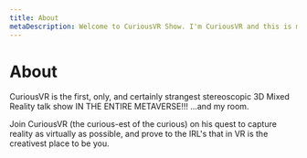 ```yaml
---
title: About
metaDescription: Welcome to CuriousVR Show. I'm CuriousVR and this is my show.
---
```


# About
CuriousVR is the first, only, and certainly strangest stereoscopic 3D Mixed Reality talk show IN THE ENTIRE METAVERSE!!!
...and my room.

Join CuriousVR (the curious-est of the curious) on his quest to capture reality as virtually as possible, and prove to the IRL's that in VR is the creativest place to be you.